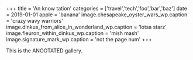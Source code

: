 +++
title = 'An know tation'
categories = ['travel','tech','foo','bar','baz']
date = 2019-01-01
apple = 'banana'
image.chesapeake_oyster_wars_wp.caption = 'crazy wavy warriors'
image.dinkus_from_alice_in_wonderland_wp.caption = 'lotsa starz'
image.fleuron_within_dinkus_wp.caption = 'mish mash'
image.signature_mark_wp.caption = 'not the page num'
+++

This is the ANOOTATED gallery.
